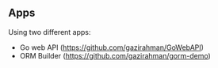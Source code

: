 ## Apps

Using two different apps:
- Go web API (https://github.com/gazirahman/GoWebAPI)
- ORM Builder (https://github.com/gazirahman/gorm-demo)